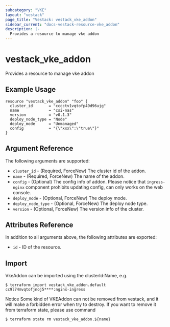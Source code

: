 ```yaml
---
subcategory: "VKE"
layout: "vestack"
page_title: "Vestack: vestack_vke_addon"
sidebar_current: "docs-vestack-resource-vke_addon"
description: |-
  Provides a resource to manage vke addon
---
```

# vestack_vke_addon
Provides a resource to manage vke addon
## Example Usage
```hcl
resource "vestack_vke_addon" "foo" {
  cluster_id       = "cccctv1vqtofp49d96ujg"
  name             = "csi-nas"
  version          = "v0.1.3"
  deploy_node_type = "Node"
  deploy_mode      = "Unmanaged"
  config           = "{\"xxx\":\"true\"}"
}
```
## Argument Reference
The following arguments are supported:
* `cluster_id` - (Required, ForceNew) The cluster id of the addon.
* `name` - (Required, ForceNew) The name of the addon.
* `config` - (Optional) The config info of addon. Please notice that `ingress-nginx` component prohibits updating config, can only works on the web console.
* `deploy_mode` - (Optional, ForceNew) The deploy mode.
* `deploy_node_type` - (Optional, ForceNew) The deploy node type.
* `version` - (Optional, ForceNew) The version info of the cluster.

## Attributes Reference
In addition to all arguments above, the following attributes are exported:
* `id` - ID of the resource.



## Import
VkeAddon can be imported using the clusterId:Name, e.g.
```
$ terraform import vestack_vke_addon.default cc9l74mvqtofjnoj5****:nginx-ingress
```

Notice
Some kind of VKEAddon can not be removed from vestack, and it will make a forbidden error when try to destroy.
If you want to remove it from terraform state, please use command
```
$ terraform state rm vestack_vke_addon.${name}
```

